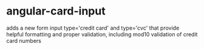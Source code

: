 angular-card-input
==================

adds a new form input type='credit card' and type='cvc' that provide helpful formatting and proper validation, including mod10 validation of credit card numbers

